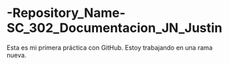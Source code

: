 
# -Repository\_Name-SC\_302\_Documentacion\_JN\_Justin

Esta es mi primera práctica con GitHub.
Estoy trabajando en una rama nueva. 

